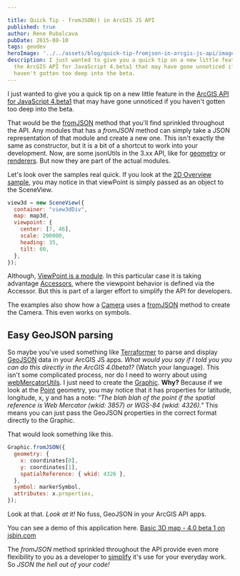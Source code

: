 ```yaml
---

title: Quick Tip - fromJSON() in ArcGIS JS API
published: true
author: Rene Rubalcava
pubDate: 2015-08-10
tags: geodev
heroImage: '../../assets/blog/quick-tip-fromjson-in-arcgis-js-api/images/esrijs-convert.jpg'
description: I just wanted to give you a quick tip on a new little feature in
  the ArcGIS API for JavaScript 4.beta1 that may have gone unnoticed if you
  haven't gotten too deep into the beta.
---
```


I just wanted to give you a quick tip on a new little feature in the
[ArcGIS API for JavaScript 4.beta1](https://developers.arcgis.com/javascript/beta/)
that may have gone unnoticed if you haven't gotten too deep into the beta.

That would be the
[fromJSON](https://developers.arcgis.com/javascript/beta/api-reference/esri-geometry-Geometry.html#fromJSON)
method that you'll find sprinkled throughout the API. Any modules that has a
_fromJSON_ method can simply take a JSON representation of that module and
create a new one. This isn't exactly the same as constructor, but it is a bit of
a shortcut to work into your development. Now, are some jsonUtils in the 3.xx
API, like for
[geometry](https://developers.arcgis.com/javascript/jsapi/esri.geometry.jsonutils-amd.html)
or
[renderers](https://developers.arcgis.com/javascript/jsapi/esri.renderers.jsonutils-amd.html).
But now they are part of the actual modules.

Let's look over the samples real quick. If you look at the
[2D Overview sample](http://developers.arcgis.com/javascript/beta/sample-code/sandbox/sandbox.html?sample=sample-code/source-code/3d/2d-overview-map/index.html),
you may notice in that viewPoint is simply passed as an object to the SceneView.

```js
view3d = new SceneView({
  container: "view3dDiv",
  map: map3d,
  viewpoint: {
    center: [7, 46],
    scale: 200000,
    heading: 35,
    tilt: 60,
  },
});
```

Although,
[ViewPoint is a module](https://developers.arcgis.com/javascript/beta/api-reference/esri-Viewpoint.html).
In this particular case it is taking advantage
[Accessors](https://odoe.net/blog/arcgis-js-api-4-0beta1-accessors/), where the
viewpoint behavior is defined via the Accessor. But this is part of a larger
effort to simplify the API for developers.

The examples also show how a
[Camera](https://developers.arcgis.com/javascript/beta/api-reference/esri-Camera.html)
uses a
[fromJSON](https://developers.arcgis.com/javascript/beta/api-reference/esri-Camera.html#fromJSON)
method to create the Camera. This even works on symbols.

## Easy GeoJSON parsing

So maybe you've used something like [Terraformer](http://terraformer.io/) to
parse and display [GeoJSON](http://geojson.org/) data in your ArcGIS JS apps.
_What would you say if I told you you can do this directly in the ArcGIS
4.0beta1?_ (Watch your language). This isn't some complicated process, nor do I
need to worry about using
[webMercatorUtils](https://developers.arcgis.com/javascript/beta/api-reference/esri-geometry-support-webMercatorUtils.html).
I just need to create the
[Graphic](https://developers.arcgis.com/javascript/beta/api-reference/esri-Graphic.html).
**Why?** Because if we look at the
[Point](https://developers.arcgis.com/javascript/beta/api-reference/esri-geometry-Point.html)
geometry, you may notice that it has properties for latitude, longitude, x, y
and has a note: _"The blah blah of the point if the spatial reference is Web
Mercator (wkid: 3857) or WGS-84 (wkid: 4326)."_ This means you can just pass the
GeoJSON properties in the correct format directly to the Graphic.

That would look something like this.

```js
Graphic.fromJSON({
  geometry: {
    x: coordinates[0],
    y: coordinates[1],
    spatialReference: { wkid: 4326 },
  },
  symbol: markerSymbol,
  attributes: x.properties,
});
```

Look at that. _Look at it!_ No fuss, GeoJSON in your ArcGIS API apps.

You can see a demo of this application here.
[Basic 3D map - 4.0 beta 1 on jsbin.com](http://jsbin.com/ferope/3/embed?js,output)

The _fromJSON_ method sprinkled throughout the API provide even more flexibility
to you as a developer to
[simplify](https://developers.arcgis.com/javascript/beta/guide/discover/#simpleAPI)
it's use for your everyday work. So _JSON the hell out of your code!_
